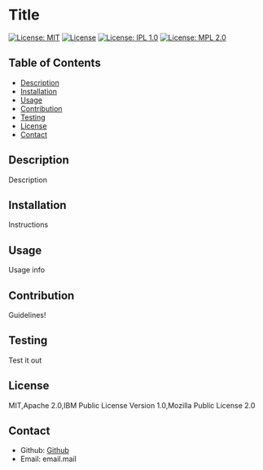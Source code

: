 # Title

  [![License: MIT](https://img.shields.io/badge/License-MIT-yellow.svg)](https://opensource.org/licenses/MIT) [![License](https://img.shields.io/badge/License-Apache_2.0-blue.svg)](https://opensource.org/licenses/Apache-2.0) [![License: IPL 1.0](https://img.shields.io/badge/License-IPL_1.0-blue.svg)](https://opensource.org/licenses/IPL-1.0) [![License: MPL 2.0](https://img.shields.io/badge/License-MPL_2.0-brightgreen.svg)](https://opensource.org/licenses/MPL-2.0)   

  ## Table of Contents
  * [Description](#description)
  * [Installation](#instructions)
  * [Usage](#usage)
  * [Contribution](#contribution)
  * [Testing](#test)
  * [License](#license)
  * [Contact](#contact)


  ## Description 
  Description

  ## Installation
  Instructions

  ## Usage
  Usage info

  ## Contribution 
  Guidelines!

  ## Testing
  Test it out

  ## License
  MIT,Apache 2.0,IBM Public License Version 1.0,Mozilla Public License 2.0

  ## Contact 
  - Github: [Github](https://github.com/Git.user)
  - Email: email.mail

